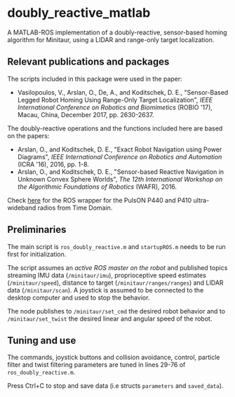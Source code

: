 # doubly_reactive_matlab
A MATLAB-ROS implementation of a doubly-reactive, sensor-based homing algorithm for Minitaur, using a LIDAR and range-only target localization. 

## Relevant publications and packages
The scripts included in this package were used in the paper:
* Vasilopoulos, V., Arslan, O., De, A., and Koditschek, D. E., "Sensor-Based Legged Robot Homing Using Range-Only Target Localization", *IEEE International Conference on Robotics and Biomimetics* (ROBIO '17), Macau, China, December 2017, pp. 2630-2637.

The doubly-reactive operations and the functions included here are based on the papers:
* Arslan, O., and Koditschek, D. E., "Exact Robot Navigation using Power Diagrams", *IEEE International Conference on Robotics and Automation* (ICRA '16), 2016, pp. 1-8.
* Arslan, O., and Koditschek, D. E., "Sensor-based Reactive Navigation in Unknown Convex Sphere Worlds", *The 12th International Workshop on the Algorithmic Foundations of Robotics* (WAFR), 2016.

Check [here](https://github.com/vvasilo/pulson_ros) for the ROS wrapper for the PulsON P440 and P410 ultra-wideband radios from Time Domain.

## Preliminaries
The main script is `ros_doubly_reactive.m` and `startupROS.m` needs to be run first for initialization. 

The script assumes an *active ROS master on the robot* and published topics streaming IMU data (`/minitaur/imu`), proprioceptive speed estimates (`/minitaur/speed`), distance to target (`/minitaur/ranges/ranges`) and LIDAR data (`/minitaur/scan`). A joystick is assumed to be connected to the desktop computer and used to stop the behavior.

The node publishes to `/minitaur/set_cmd` the desired robot behavior and to `/minitaur/set_twist` the desired linear and angular speed of the robot.

## Tuning and use
The commands, joystick buttons and collision avoidance, control, particle filter and twist filtering parameters are tuned in lines 29-76 of `ros_doubly_reactive.m`. 

Press Ctrl+C to stop and save data (i.e structs `parameters` and `saved_data`).